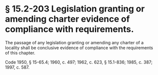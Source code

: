 # § 15.2-203 Legislation granting or amending charter evidence of compliance with requirements.

<p>The passage of any legislation granting or amending any charter of a locality shall be conclusive evidence of compliance with the requirements of this chapter.</p><p>Code 1950, § 15-65.4; 1960, c. 497; 1962, c. 623, § 15.1-836; 1985, c. 387; 1997, c. 587.</p>